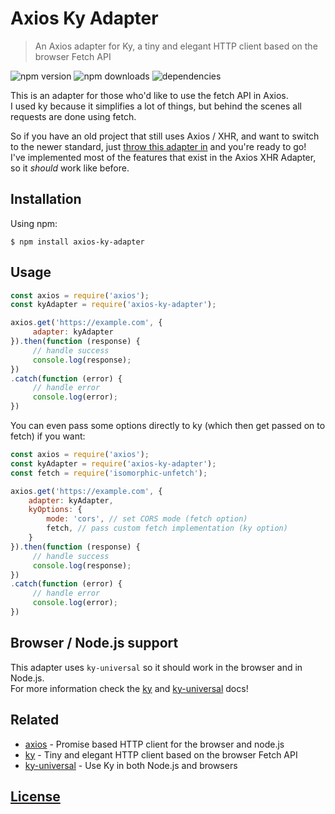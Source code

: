 # Axios Ky Adapter

> An Axios adapter for Ky, a tiny and elegant HTTP client based on the browser Fetch API

![npm version](https://img.shields.io/npm/v/axios-ky-adapter?style=for-the-badge)
![npm downloads](https://img.shields.io/npm/dt/axios-ky-adapter?style=for-the-badge)
![dependencies](https://img.shields.io/david/Skayo/axios-ky-adapter?style=for-the-badge)

This is an adapter for those who'd like to use the fetch API in Axios.  
I used ky because it simplifies a lot of things, but behind the scenes all requests are done using fetch.  

So if you have an old project that still uses Axios / XHR, and want to switch to the newer standard, just [throw this adapter in](#usage) and you're ready to go!  
I've implemented most of the features that exist in the Axios XHR Adapter, so it *should* work like before.

## Installation

Using npm:
```shell
$ npm install axios-ky-adapter
```

## Usage

```js
const axios = require('axios');
const kyAdapter = require('axios-ky-adapter');

axios.get('https://example.com', {
     adapter: kyAdapter
}).then(function (response) {
     // handle success
     console.log(response);
})
.catch(function (error) {
     // handle error
     console.log(error);
})
```

You can even pass some options directly to ky (which then get passed on to fetch) if you want:
```js
const axios = require('axios');
const kyAdapter = require('axios-ky-adapter');
const fetch = require('isomorphic-unfetch');

axios.get('https://example.com', {
    adapter: kyAdapter,
    kyOptions: {
        mode: 'cors', // set CORS mode (fetch option)
        fetch, // pass custom fetch implementation (ky option)
    }
}).then(function (response) {
     // handle success
     console.log(response);
})
.catch(function (error) {
     // handle error
     console.log(error);
})
```

## Browser / Node.js support

This adapter uses `ky-universal` so it should work in the browser and in Node.js.  
For more information check the [ky](https://github.com/sindresorhus/ky) and [ky-universal](https://github.com/sindresorhus/ky-universal) docs!

## Related

- [axios](https://github.com/axios/axios) - Promise based HTTP client for the browser and node.js
- [ky](https://github.com/sindresorhus/ky) - Tiny and elegant HTTP client based on the browser Fetch API
- [ky-universal](https://github.com/sindresorhus/ky-universal) - Use Ky in both Node.js and browsers

## [License](https://github.com/Skayo/axios-ky-adapter/blob/master/LICENSE.md)